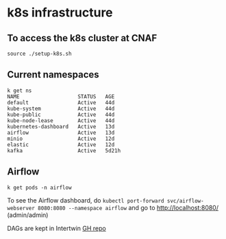# k8s infrastructure

## To access the k8s cluster at CNAF

```
source ./setup-k8s.sh
```

## Current namespaces

```
k get ns
NAME                   STATUS   AGE
default                Active   44d
kube-system            Active   44d
kube-public            Active   44d
kube-node-lease        Active   44d
kubernetes-dashboard   Active   13d
airflow                Active   13d
minio                  Active   12d
elastic                Active   12d
kafka                  Active   5d21h
```

## Airflow

```
k get pods -n airflow
```

To see the Airflow dashboard, do ```kubectl port-forward svc/airflow-webserver 8080:8080 --namespace airflow```
and go to [http://localhost:8080/]() (admin/admin)

DAGs are kept in Intertwin [GH repo](https://github.com/interTwin-eu/DT-Virgo-dags)
